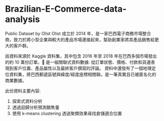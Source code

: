 # Brazilian-E-Commerce-data-analysis
Public Dataset by Olist
Olist 成立於 2014 年，是一家巴西電子商務市場整合商，致力於將小型企業與較大的產品市場連接起來，幫助創業家將其產品銷售給更大的客戶群。

該資料來源於 Kaggle 資料集，其中包含 2016 年至 2018 年在巴西多個市場發出的約 10 萬份訂單。
是一組關聯式資料數據: 從訂單狀態、價格、付款和貨運表現到客戶位置、產品屬性以及最終客戶撰寫的評論。 資料中還發布了一個地理定位資料集，將巴西郵遞區號與緯度/經度座標相關聯。是一筆真實且已被匿名化的商業數據。

此份資料主要內容:
1. 探索式資料分析
2. 透過迴歸分析預測銷售量
3. 使用 k-means clustering 透過聚類效果尋找倉儲適合位置
